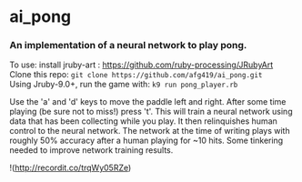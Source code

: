 # ai_pong

### An implementation of a neural network to play pong.  

To use: install jruby-art : https://github.com/ruby-processing/JRubyArt  
Clone this repo: `git clone https://github.com/afg419/ai_pong.git`  
Using Jruby-9.0+, run the game with: `k9 run pong_player.rb`  
  
Use the 'a' and 'd' keys to move the paddle left and right.  After some time playing (be sure not to miss!) press 't'.  This will train a neural network using data that has been collecting while you play.  It then relinquishes human control to the neural network.  The network at the time of writing plays with roughly 50% accuracy after a human playing for ~10 hits.  Some tinkering needed to improve network training results.    
  
!(http://recordit.co/trqWy05RZe)
